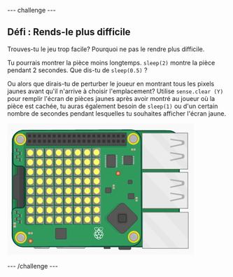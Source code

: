 \--- challenge \---

## Défi : Rends-le plus difficile

Trouves-tu le jeu trop facile? Pourquoi ne pas le rendre plus difficile.

Tu pourrais montrer la pièce moins longtemps. `sleep(2)` montre la pièce pendant 2 secondes. Que dis-tu de `sleep(0.5)` ?

Ou alors que dirais-tu de perturber le joueur en montrant tous les pixels jaunes avant qu'il n'arrive à choisir l'emplacement? Utilise ` sense.clear (Y) ` pour remplir l'écran de pièces jaunes après avoir montré au joueur où la pièce est cachée, tu auras également besoin de `sleep(1)` ou d'un certain nombre de secondes pendant lesquelles tu souhaites afficher l'écran jaune.

![capture d'écran](images/treasure-challenge-coins.png)

\--- /challenge \---
